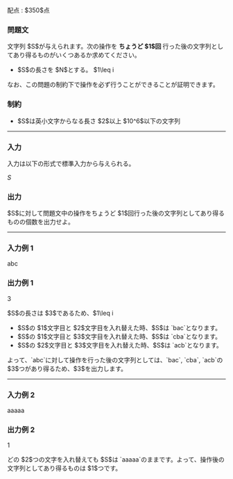 
<div>

<span>

<span>

<p>
配点 : $350$点
</p>

<div>

<section>

### **問題文**

<p>
文字列 $S$が与えられます。次の操作を 
<strong>
ちょうど $1$回
</strong>
行った後の文字列としてあり得るものがいくつあるか求めてください。
</p>

<ul>

<li>
$S$の長さを $N$とする。 $1\leq i<j\leq N$をみたす整数の組 $(i,j)$を選び、$S$の $i$文字目と $j$文字目を入れ替える。
</li>

</ul>

<p>
なお、この問題の制約下で操作を必ず行うことができることが証明できます。
</p>

</section>

</div>

<div>

<section>

### **制約**

<ul>

<li>
$S$は英小文字からなる長さ $2$以上 $10^6$以下の文字列
</li>

</ul>

</section>

</div>

---

<div>

<div>

<section>

### **入力**

<p>
入力は以下の形式で標準入力から与えられる。
</p>

<div>

$S$
</div>

</section>

</div>

<div>

<section>

### **出力**

<p>
$S$に対して問題文中の操作をちょうど $1$回行った後の文字列としてあり得るものの個数を出力せよ。
</p>

</section>

</div>

</div>

---

<div>

<section>

### **入力例 1**

<div>

abc

</div>

</section>

</div>

<div>

<section>

### **出力例 1**

<div>

3

</div>

<p>
$S$の長さは $3$であるため、$1\leq i<j\leq 3$をみたす整数の組 $(i,j)$としては、
$(1,2)$, $(1,3)$, $(2,3)$の $3$通りが考えられます。
</p>

<ul>

<li>
$S$の $1$文字目と $2$文字目を入れ替えた時、$S$は `bac`となります。
</li>

<li>
$S$の $1$文字目と $3$文字目を入れ替えた時、$S$は `cba`となります。
</li>

<li>
$S$の $2$文字目と $3$文字目を入れ替えた時、$S$は `acb`となります。
</li>

</ul>

<p>
よって、`abc`に対して操作を行った後の文字列としては、`bac`, `cba`, `acb`の $3$つがあり得るため、$3$を出力します。
</p>

</section>

</div>

---

<div>

<section>

### **入力例 2**

<div>

aaaaa

</div>

</section>

</div>

<div>

<section>

### **出力例 2**

<div>

1

</div>

<p>
どの $2$つの文字を入れ替えても $S$は `aaaaa`のままです。よって、操作後の文字列としてあり得るものは $1$つです。
</p>

</section>

</div>

</span>

</span>

</div>

